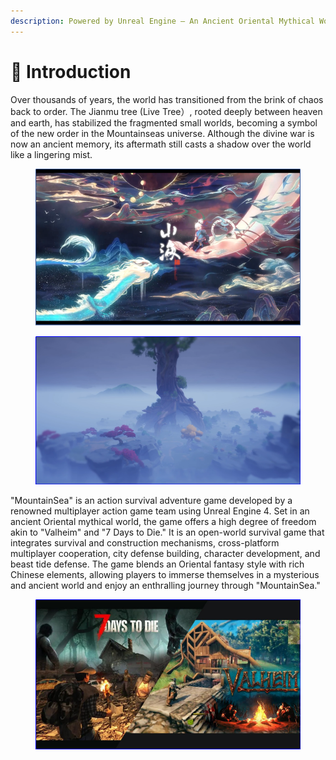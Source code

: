 ```yaml
---
description: Powered by Unreal Engine – An Ancient Oriental Mythical World
---
```


# 📖 Introduction

Over thousands of years, the world has transitioned from the brink of chaos back to order. The Jianmu tree (Live Tree）, rooted deeply between heaven and earth, has stabilized the fragmented small worlds, becoming a symbol of the new order in the Mountainseas universe. Although the divine war is now an ancient memory, its aftermath still casts a shadow over the world like a lingering mist.&#x20;

<figure><img src=".gitbook/assets/image (55).png" alt=""><figcaption></figcaption></figure>

<figure><img src=".gitbook/assets/image (56).png" alt=""><figcaption></figcaption></figure>



"MountainSea" is an action survival adventure game developed by a renowned multiplayer action game team using Unreal Engine 4. Set in an ancient Oriental mythical world, the game offers a high degree of freedom akin to "Valheim" and "7 Days to Die." It is an open-world survival game that integrates survival and construction mechanisms, cross-platform multiplayer cooperation, city defense building, character development, and beast tide defense. The game blends an Oriental fantasy style with rich Chinese elements, allowing players to immerse themselves in a mysterious and ancient world and enjoy an enthralling journey through "MountainSea."



<figure><img src=".gitbook/assets/image (58).png" alt=""><figcaption></figcaption></figure>









